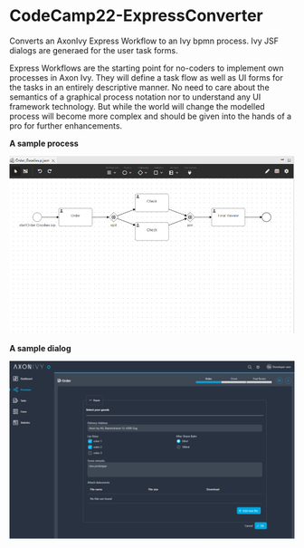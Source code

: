 # CodeCamp22-ExpressConverter
Converts an AxonIvy Express Workflow to an Ivy bpmn process. Ivy JSF dialogs are generaed for the user task forms. 
 
Express Workflows are the starting point for no-coders to implement own processes in Axon Ivy. They will define a task flow as well as UI forms for the tasks in an entirely descriptive manner. No need to care about the semantics of a graphical process notation nor to understand any UI framework technology. But while the world will change the modelled process will become more complex and should be given into the hands of a pro for further enhancements.

**A sample process**

![ExpressConverter](ivy_bpmn_process.png)

**A sample dialog**

![ExpressConverter](ivy_usertask_dialog.png)
